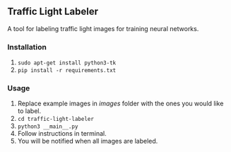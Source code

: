 ## Traffic Light Labeler
A tool for labeling traffic light images for training neural networks.


### Installation
1. `sudo apt-get install python3-tk`
2. `pip install -r requirements.txt `


### Usage
1. Replace example images in _images_ folder with the ones you would like to label.
2. `cd traffic-light-labeler`
3. `python3 __main__.py`
4. Follow instructions in terminal.
5. You will be notified when all images are labeled.
